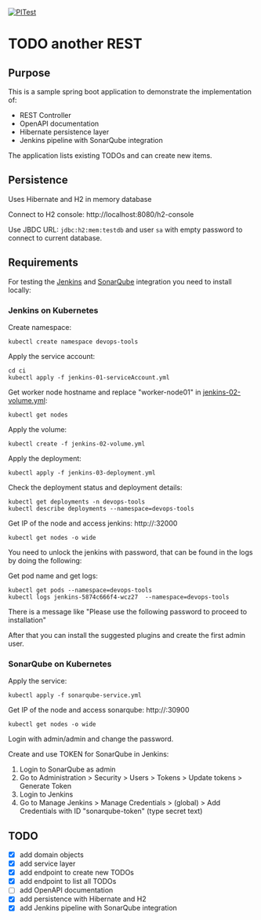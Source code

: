 [![PITest](https://github.com/jacq42/todo-another-rest/actions/workflows/testQuality.yml/badge.svg)](https://github.com/jacq42/todo-another-rest/actions/workflows/testQuality.yml)

# TODO another REST

## Purpose

This is a sample spring boot application to demonstrate the implementation of:
- REST Controller
- OpenAPI documentation
- Hibernate persistence layer
- Jenkins pipeline with SonarQube integration

The application lists existing TODOs and can create new items.

## Persistence

Uses Hibernate and H2 in memory database

Connect to H2 console: http://localhost:8080/h2-console

Use JBDC URL: `jdbc:h2:mem:testdb` and user `sa` with empty password to connect to current database.

## Requirements

For testing the [Jenkins](https://www.jenkins.io/doc/book/installing/) and [SonarQube](https://www.sonarsource.com/de/products/sonarqube/) integration you need to install locally:

### Jenkins on Kubernetes

Create namespace:
```shell
kubectl create namespace devops-tools
```

Apply the service account:
```shell
cd ci
kubectl apply -f jenkins-01-serviceAccount.yml
```

Get worker node hostname and replace "worker-node01" in [jenkins-02-volume.yml](ci/jenkins-02-volume.yml):
```shell
kubectl get nodes
```

Apply the volume:
```shell
kubectl create -f jenkins-02-volume.yml
```

Apply the deployment:
```shell
kubectl apply -f jenkins-03-deployment.yml
```

Check the deployment status and deployment details:
```shell
kubectl get deployments -n devops-tools
kubectl describe deployments --namespace=devops-tools
```

Get IP of the node and access jenkins: http://<node-ip>:32000
```shell
kubectl get nodes -o wide
```

You need to unlock the jenkins with password, that can be found in the logs by doing the following:

Get pod name and get logs:
```shell
kubectl get pods --namespace=devops-tools
kubectl logs jenkins-5874c666f4-wcz27  --namespace=devops-tools
```
There is a message like "Please use the following password to proceed to installation"

After that you can install the suggested plugins and create the first admin user.

### SonarQube on Kubernetes

Apply the service:
```shell
kubectl apply -f sonarqube-service.yml
```

Get IP of the node and access sonarqube: http://<node-ip>:30900
```shell
kubectl get nodes -o wide
```

Login with admin/admin and change the password.

Create and use TOKEN for SonarQube in Jenkins:
1. Login to SonarQube as admin
2. Go to Administration > Security > Users > Tokens > Update tokens > Generate Token
3. Login to Jenkins
4. Go to Manage Jenkins > Manage Credentials > (global) > Add Credentials with ID "sonarqube-token" (type secret text)

## TODO

- [x] add domain objects
- [x] add service layer
- [x] add endpoint to create new TODOs
- [x] add endpoint to list all TODOs
- [ ] add OpenAPI documentation
- [x] add persistence with Hibernate and H2
- [x] add Jenkins pipeline with SonarQube integration